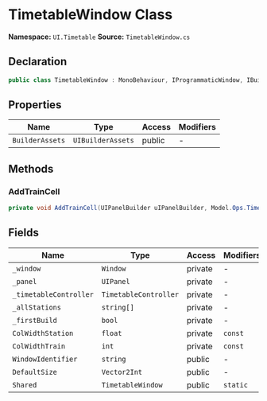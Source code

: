 # TimetableWindow Class

**Namespace:** `UI.Timetable`
**Source:** `TimetableWindow.cs`

## Declaration

```csharp
public class TimetableWindow : MonoBehaviour, IProgrammaticWindow, IBuilderWindow
```

## Properties

| Name | Type | Access | Modifiers |
|------|------|--------|-----------|
| `BuilderAssets` | `UIBuilderAssets` | public | - |

## Methods

### AddTrainCell

```csharp
private void AddTrainCell(UIPanelBuilder uIPanelBuilder, Model.Ops.Timetable.Timetable.Train train)
```

## Fields

| Name | Type | Access | Modifiers |
|------|------|--------|-----------|
| `_window` | `Window` | private | - |
| `_panel` | `UIPanel` | private | - |
| `_timetableController` | `TimetableController` | private | - |
| `_allStations` | `string[]` | private | - |
| `_firstBuild` | `bool` | private | - |
| `ColWidthStation` | `float` | private | `const` |
| `ColWidthTrain` | `int` | private | `const` |
| `WindowIdentifier` | `string` | public | - |
| `DefaultSize` | `Vector2Int` | public | - |
| `Shared` | `TimetableWindow` | public | `static` |

